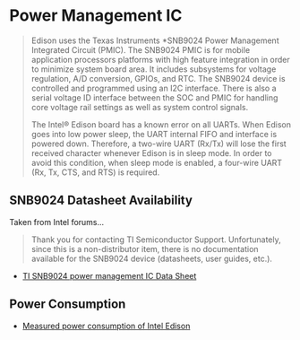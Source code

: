 # Power Management IC

> Edison uses the Texas Instruments \*SNB9024 Power Management Integrated Circuit \(PMIC\). The SNB9024 PMIC is for mobile application processors platforms with high feature integration in order to minimize system board area. It includes subsystems for voltage regulation, A/D conversion, GPIOs, and RTC. The SNB9024 device is controlled and programmed using an I2C interface. There is also a serial voltage ID interface between the SOC and PMIC for handling core voltage rail settings as well as system control signals.
>
> The Intel® Edison board has a known error on all UARTs. When Edison goes into low power sleep, the UART internal FIFO and interface is powered down. Therefore, a two-wire UART \(Rx/Tx\) will lose the first received character whenever Edison is in sleep mode. In order to avoid this condition, when sleep mode is enabled, a four-wire UART \(Rx, Tx, CTS, and RTS\) is required.

## SNB9024 Datasheet Availability

Taken from Intel forums...

> Thank you for contacting TI Semiconductor Support. Unfortunately, since this is a non-distributor item, there is no documentation available for the SNB9024 device \(datasheets, user guides, etc.\).

* [TI SNB9024 power management IC Data Sheet](https://communities.intel.com/thread/58627?start=0&tstart=0)

## Power Consumption

* [Measured power consumption of Intel Edison](https://scivision.co/measured-power-consumption-of-intel-edison/)

